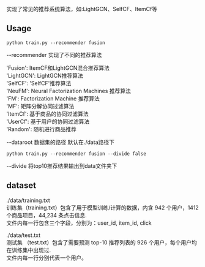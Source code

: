 实现了常见的推荐系统算法，如:LightGCN、SelfCF、ItemCf等

<h2>Usage</h2>

```
python train.py --recommender fusion 
```

--recommender 实现了不同的推荐算法

'Fusion': ItemCF和LightGCN混合推荐算法  
'LightGCN': LightGCN推荐算法  
'SelfCF': 'SelfCF'推荐算法  
'NeuFM': Neural Factorization Machines 推荐算法  
'FM': Factorization Machine 推荐算法  
'MF': 矩阵分解协同过滤算法  
'ItemCf': 基于商品的协同过滤算法   
'UserCf': 基于用户的协同过滤算法   
'Random': 随机进行商品推荐  

--dataroot 数据集的路径 默认在./data路径下  

```
python train.py --recommender fusion --divide false
```
--divide 将top10推荐结果输出到data文件夹下

<h2>dataset</h2>

./data/training.txt   
训练集（training.txt）包含了用于模型训练/计算的数据，内含 942 个用户，1412 个商品项目，44,234 条点击信息.   
文件内每一行包含三个字段，分别为：user_id, item_id, click

./data/test.txt  
测试集 （test.txt）包含了需要预测 top-10 推荐列表的 926 个用户，每个用户均在训练集中出现过.  
文件内每一行分别代表一个用户。

